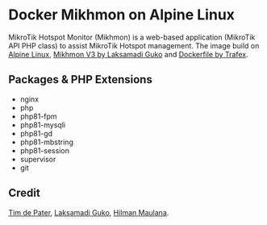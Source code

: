 # Docker Mikhmon on Alpine Linux
MikroTik Hotspot Monitor (Mikhmon) is a web-based application (MikroTik API PHP class) to assist MikroTik Hotspot management.
The image build on [Alpine Linux](http://www.alpinelinux.org), [Mikhmon V3 by Laksamadi Guko](https://github.com/laksa19/mikhmonv3) and [Dockerfile by Trafex](https://github.com/TrafeX/docker-php-nginx).

## Packages & PHP Extensions
- nginx
- php
- php81-fpm
- php81-mysqli
- php81-gd
- php81-mbstring
- php81-session
- supervisor
- git

## Credit
[Tim de Pater](https://github.com/TrafeX/docker-php-nginx), [Laksamadi Guko](https://github.com/laksa19), [Hilman Maulana](https://github.com/animegasan).
